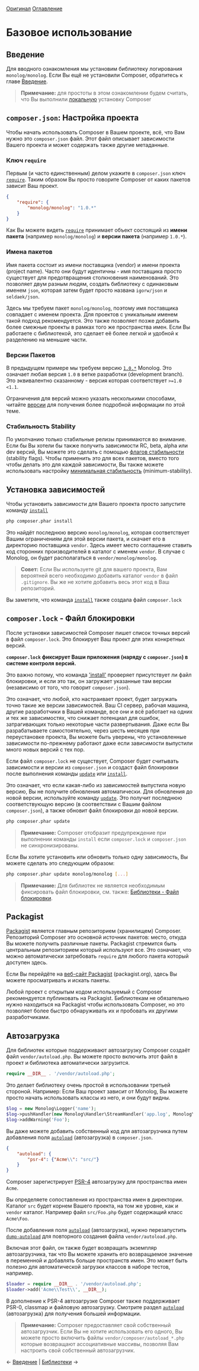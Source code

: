 [Оригинал](https://github.com/composer/composer/blob/master/doc/01-basic-usage.md)
[Оглавление](https://github.com/sergey144010/composer-doc-ru/blob/master/README.md#Оглавление)

# Базовое использование

## Введение

Для вводного ознакомления мы установим библиотеку логирования `monolog/monolog`.
Если Вы ещё не установили Composer, обратитесь к главе [Введение](00-intro.md).

> **Примечание:** для простоты в этом ознакомлении будем считать, что Вы
выполнили [локальную](00-intro.md#locally) установку Composer

## `composer.json`: Настройка проекта

Чтобы начать использовать Composer в Вашем проекте, всё, что Вам нужно это `composer.json`
файл. Этот файл описывает зависимости Вашего проекта и может содержать также другие метаданные.

### Ключ `require`

Первым (и часто единственным) делом укажите в `composer.json` ключ
[`require`](04-schema.md#require). Таким образом Вы просто говорите Composer от каких
пакетов зависит Ваш проект.

```json
{
    "require": {
        "monolog/monolog": "1.0.*"
    }
}
```

Как Вы можете видеть [`require`](04-schema.md#require) принимает объект состоящий из
**имени пакета** (например `monolog/monolog`) и **версии пакета** (например `1.0.*`).

### Имена пакетов

Имя пакета состоит из имени поставщика (vendor) и имени проекта (project name). Часто они будут идентичны - имя поставщика просто существует для предотвращения столкновения наименований. Это позволяет двум разным людям, создать библиотеку с одинаковым именем `json`, которая затем будет просто названа `igorw/json` и `seldaek/json`.

Здесь мы требуем пакет `monolog/monolog`, поэтому имя поставщика совпадает с именем проекта. Для проектов с уникальным именем такой подход рекомендуется. Это также позволяет позже добавить более смежные проекты в рамках того же пространства имен. Если Вы работаете с библиотекой, это сделает её более легкой и удобной к разделению на меньшие части.

### Версии Пакетов

В предыдущем примере мы требуем версию [`1.0.*`](http://semver.mwl.be/#?package=monolog%2Fmonolog&version=1.0.*) Monolog.
Это означает любая версия `1.0` в ветке разработки (development branch). Это
эквивалентно сказанному - версия которая соответствует `>=1.0 <1.1`.

Ограничения для версий можно указать несколькими способами, читайте
[версии](articles/versions.md) для получения более подробной информации по этой теме.

### Стабильность Stability

По умолчанию только стабильные релизы принимаются во внимание. Если бы Вы
хотели бы также получить зависимости RC, beta, alpha или dev версий, Вы можете это
сделать с помощью [флагов стабильности](04-schema.md#package-links) (stability flags). Чтобы применить это для
всех пакетов, вместо того чтобы делать это для каждой зависимости, Вы также можете использовать настройку
[минимальная стабильность](04-schema.md#minimum-stability) (minimum-stability).

## Установка зависимостей

Чтобы установить зависимости для Вашего проекта просто запустите
команду [`install`](03-cli.md#install)

```sh
php composer.phar install
```

Это найдёт последнюю версию `monolog/monolog`, которая соответствует Вашим
ограничениям для этой версии пакета, и скачает его в директорию поставщика `vendor`.
Здесь имеет место соглашение ставить код сторонних производителей в каталог с именем `vendor`.
В случае с Monolog, он будет располагаться в `vendor/monolog/monolog`.

> **Совет:** Если Вы используете git для вашего проекта, Вам вероятней всего
> необходимо добавить каталог `vendor` в  файл `.gitignore`.
> Вы же не хотите добавить весь этот код в Ваш репозиторий.

Вы заметите, что команда [`install`](03-cli.md#install) также создала файл `composer.lock`

## `composer.lock` - Файл блокировки

После установки зависимостей Composer пишет список точных
версий в файл `composer.lock`. Это блокирует Ваш проект
для этих конкретных версий.

**`composer.lock` фиксирует Ваши приложения (наряду с `composer.json`)
в системе контроля версий.**

Это важно потому, что команда ['install'](03-cli.md#install) проверяет
присутствует ли файл блокировки, и если это так, он загружает указанные там версии
(независимо от того, что говорит `composer.json`).

Это означает, что любой, кто настраивает проект, будет загружать точно такие же
версии зависимостей. Ваш CI сервер, рабочая машина, другие
разработчики в Вашей команде, все они и всё работает на одних и тех же зависимостях,
что снижает потенциал для ошибок, затрагивающих только некоторые части
развертывания. Даже если Вы разрабатываете самостоятельно, через шесть месяцев при переустановке
проекта, Вы можете быть уверены, что установленные зависимости по-прежнему работают даже
если зависимости выпустили много новых версий с тех пор.

Если файл `composer.lock` не существует, Composer будет считывать зависимости и
версии из `composer.json` и создаст файл блокировки после выполнения
команды [`update`](03-cli.md#update) или [`install`](03-cli.md#install).

Это означает, что если какая-либо из зависимостей выпустила новую версию, Вы не получите обновления автоматически.
Для обновления до новой версии, используйте команду [`update`](03-cli.md#update).
Это получит последнюю соответствующую версию (в соответствии с Вашим файлом `composer.json`), а также обновит файл блокировки
до новой версии.

```sh
php composer.phar update
```

> **Примечание:** Composer отобразит предупреждение при выполнении команды `install`
> если `composer.lock` и `composer.json` не синхронизированы.

Если Вы хотите установить или обновить только одну зависимость, Вы можете сделать это следующим образом:

```sh
php composer.phar update monolog/monolog [...]
```

> **Примечание:** Для библиотек не является необходимым фиксировать файл блокировки,
> см. также: [Библиотеки - Файл блокировки](02-libraries.md#lock-file).

## Packagist

[Packagist](https://packagist.org/) является главным репозиторием (хранилищем) Composer.
Репозиторий Composer это основной источник пакетов: место, откуда Вы можете получить различные пакеты.
Packagist стремится быть центральным репозиторием который используют все. Это
означает, что можно автоматически затребовать `require` для любого пакета который доступен здесь.

Если Вы перейдёте на [веб-сайт Packagist](https://packagist.org/) (packagist.org),
здесь Вы можете просматривать и искать пакеты.

Любой проект с открытым кодом используемый с Composer рекомендуется публиковать на Packagist. Библиотекам не обязательно нужно находиться на Packagist чтобы использовать Composer, но это позволяет более быстро обнаруживать их и пробовать их другими разработчиками.

## Автозагрузка

Для библиотек которые поддерживают автозагрузку Composer создаёт файл `vendor/autoload.php`.
Вы можете просто включить этот файл в проект и библиотека автоматически загрузится.

```php
require __DIR__ . '/vendor/autoload.php';
```

Это делает библиотеку очень простой в использовании третьей стороной. Например: Если Ваш проект
зависит от Monolog, Вы можете просто начать использовать классы из него, и они будут видны.

```php
$log = new Monolog\Logger('name');
$log->pushHandler(new Monolog\Handler\StreamHandler('app.log', Monolog\Logger::WARNING));
$log->addWarning('Foo');
```

Вы даже можете добавить собственный код для автозагрузчика путем добавления поля
[`autoload`](04-schema.md#autoload) (автозагрузка) в `composer.json`.

```json
{
    "autoload": {
        "psr-4": {"Acme\\": "src/"}
    }
}
```

Composer зарегистрирует [PSR-4](http://www.php-fig.org/psr/psr-4/) автозагрузку
для пространства имен `Acme`.

Вы определяете сопоставления из пространства имен в директории.
Каталог `src` будет корнем Вашего проекта, на том же уровне, как и `vendor` каталог. Например файл `src/Foo.php` будет содержащий класс `Acme\Foo`.

После добавления поля [`autoload`](04-schema.md#autoload) (автозагрузка), нужно перезапустить [`dump-autoload`](03-cli.md#dump-autoload) для повторного создания файла `vendor/autoload.php`.

Включая этот файл, он также будет возвращать экземпляр автозагрузчика, так что Вы можете хранить его возвращаемое значение в переменной и добавлять больше пространств имен.
Это может быть полезно для автоматической загрузки классов в наборе тестов, например.

```php
$loader = require __DIR__ . '/vendor/autoload.php';
$loader->add('Acme\\Test\\', __DIR__);
```

В дополнение к PSR-4 автозагрузке Composer также поддерживает PSR-0, classmap и файловую автозагрузку. Смотрите  раздел [`autoload`](04-schema.md#autoload) (автозагрузка) для получения большей информации.

> **Примечание:** Composer предоставляет свой собственный автозагрузчик. Если Вы не хотите использовать его одного, Вы можете просто включить файлы `vendor/composer/autoload_*.php` которые возвращают ассоциативные массивы, позволяя Вам настроить свой собственный автозагрузчик.

&larr; [Введение](00-intro.md)  |  [Библиотеки](02-libraries.md) &rarr;
